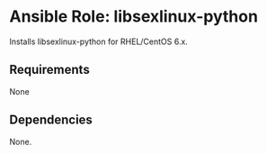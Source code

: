 # Ansible Role: libsexlinux-python

Installs libsexlinux-python for RHEL/CentOS 6.x.

## Requirements

None

## Dependencies

None.
